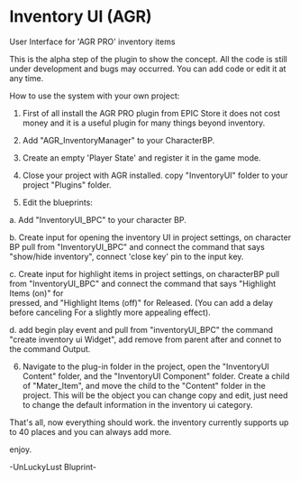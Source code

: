 # Inventory UI (AGR) 
User Interface for 'AGR PRO' inventory items

This is the alpha step of the plugin to show the concept. All the code is still under development and bugs may occurred.
You can add code or edit it at any time.

How to use the system with your own project:

1. First of all install the AGR PRO plugin from EPIC Store it does not cost money and it is a useful plugin for many things beyond inventory.

2. Add "AGR_InventoryManager" to your CharacterBP.

3. Create an empty 'Player State' and register it in the game mode.

4. Close your project with AGR installed. copy "InventoryUI" folder to your project "Plugins" folder.

5. Edit the blueprints:
  
  a. Add "InventoryUI_BPC" to your character BP.
  
  b. Create input for opening the inventory UI in project settings, on character BP pull from "InventoryUI_BPC" and connect the command that says "show/hide inventory",
  connect 'close key' pin to the input key.
  
  c. Create input for highlight items in project settings, on characterBP pull from "InventoryUI_BPC" and connect the command that says "Highlight Items (on)" for       
  pressed,   and "Highlight Items (off)" for Released. (You can add a delay before canceling
  For a slightly more appealing effect).

  d. add begin play event and pull from "inventoryUI_BPC" the command "create inventory ui Widget", add remove from parent after and connet to the command Output.

6. Navigate to the plug-in folder in the project, open the "InventoryUI Content" folder, and the "InventoryUI Component" folder. Create a child of "Mater_Item", and move the child to the "Content" folder in the project. 
This will be the object you can change copy and edit, just need to change the default information in the inventory ui category.

That's all, now everything should work.
the inventory currently supports up to 40 places and you can always add more.

enjoy.

-UnLuckyLust Bluprint-
